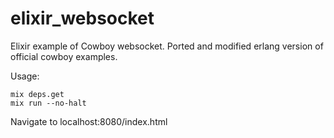elixir_websocket
==================
Elixir example of Cowboy websocket. Ported and modified erlang version of official cowboy examples.

Usage:

    mix deps.get
    mix run --no-halt

Navigate to localhost:8080/index.html
